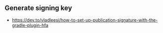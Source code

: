## Generate signing key

 * https://dev.to/vladleesi/how-to-set-up-publication-signature-with-the-gradle-plugin-hfa
